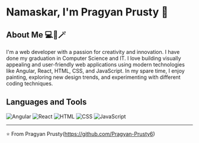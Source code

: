 # Namaskar, I'm Pragyan Prusty 🙏


## About Me 💻🎨🪄

I'm a web developer with a passion for creativity and innovation. I have done my graduation in Computer Science and IT. I love building visually appealing and user-friendly web applications using modern technologies like Angular, React, HTML, CSS, and JavaScript. In my spare time, I enjoy painting, exploring new design trends, and experimenting with different coding techniques.

## Languages and Tools

![Angular](https://img.shields.io/badge/-Angular-DD0031?&logo=Angular&logoColor=white)
![React](https://img.shields.io/badge/-React-61DAFB?&logo=React&logoColor=white)
![HTML](https://img.shields.io/badge/-HTML-E34F26?&logo=HTML5&logoColor=white)
![CSS](https://img.shields.io/badge/-CSS-1572B6?&logo=CSS3&logoColor=white)
![JavaScript](https://img.shields.io/badge/-JavaScript-F7DF1E?&logo=JavaScript&logoColor=white)





---

⭐️ From Pragyan Prusty(https://github.com/Pragyan-Prusty6)

